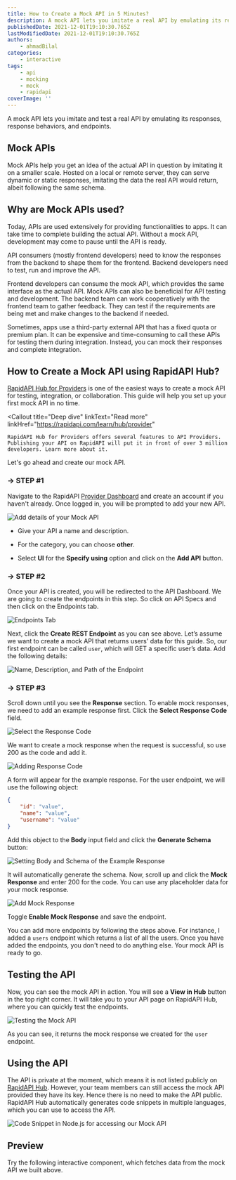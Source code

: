 ```yaml
---
title: How to Create a Mock API in 5 Minutes?
description: A mock API lets you imitate a real API by emulating its responses and behaviors. This guide will help you set up your first mock API in no time.
publishedDate: 2021-12-01T19:10:30.765Z
lastModifiedDate: 2021-12-01T19:10:30.765Z
authors:
    - ahmadBilal
categories:
    - interactive
tags:
    - api
    - mocking
    - mock
    - rapidapi
coverImage: ''
---
```


<Lead>
	A mock API lets you imitate and test a real API by emulating its responses,
	response behaviors, and endpoints.
</Lead>

## Mock APIs

Mock APIs help you get an idea of the actual API in question by imitating it on a smaller scale. Hosted on a local or remote server, they can serve dynamic or static responses, imitating the data the real API would return, albeit following the same schema.

## Why are Mock APIs used?

Today, APIs are used extensively for providing functionalities to apps. It can take time to complete building the actual API. Without a mock API, development may come to pause until the API is ready.

API consumers (mostly frontend developers) need to know the responses from the backend to shape them for the frontend. Backend developers need to test, run and improve the API.

Frontend developers can consume the mock API, which provides the same interface as the actual API. Mock APIs can also be beneficial for API testing and development. The backend team can work cooperatively with the frontend team to gather feedback. They can test if the requirements are being met and make changes to the backend if needed.

Sometimes, apps use a third-party external API that has a fixed quota or premium plan. It can be expensive and time-consuming to call these APIs for testing them during integration. Instead, you can mock their responses and complete integration.

## How to Create a Mock API using RapidAPI Hub?

[RapidAPI Hub for Providers](https://RapidAPIi.com/provider?utm_source=RapidAPI.com/guides&utm_medium=DevRel&utm_campaign=DevRel) is one of the easiest ways to create a mock API for testing, integration, or collaboration. This guide will help you set up your first mock API in no time.

<Callout
	title="Deep dive"
	linkText="Read more"
	linkHref="https://rapidapi.com/learn/hub/provider"
>
	RapidAPI Hub for Providers offers several features to API Providers.
	Publishing your API on RapidAPI will put it in front of over 3 million
	developers. Learn more about it.
</Callout>

Let's go ahead and create our mock API.

### → STEP #1

Navigate to the RapidAPI [Provider Dashboard](https://RapidAPIi.com/provider?utm_source=RapidAPI.com/guides&utm_medium=DevRel&utm_campaign=DevRel) and create an account if you haven't already. Once logged in, you will be prompted to add your new API.

![Add details of your Mock API](https://raw.githubusercontent.com/RapidAPI/DevRel-Stack-Data/production/guides/posts/how-to-mock-api/images/api.png)

-   Give your API a name and description.

-   For the category, you can choose **other**.

-   Select **UI** for the **Specify using** option and click on the **Add API** button.

### → STEP #2

Once your API is created, you will be redirected to the API Dashboard. We are going to create the endpoints in this step. So click on API Specs and then click on the Endpoints tab.

![Endpoints Tab](https://raw.githubusercontent.com/RapidAPI/DevRel-Stack-Data/production/guides/posts/how-to-mock-api/images/endpoints-tab.png)

Next, click the **Create REST Endpoint** as you can see above. Let’s assume we want to create a mock API that returns users' data for this guide. So, our first endpoint can be called `user`, which will GET a specific user’s data. Add the following details:

![Name, Description, and Path of the Endpoint](https://raw.githubusercontent.com/RapidAPI/DevRel-Stack-Data/production/guides/posts/how-to-mock-api/images/endpoint-details.png)

### → STEP #3

Scroll down until you see the **Response** section. To enable mock responses, we need to add an example response first. Click the **Select Response Code** field.

![Select the Response Code](https://raw.githubusercontent.com/RapidAPI/DevRel-Stack-Data/production/guides/posts/how-to-mock-api/images/select-code.png)

We want to create a mock response when the request is successful, so use 200 as the code and add it.

![Adding Response Code](https://raw.githubusercontent.com/RapidAPI/DevRel-Stack-Data/production/guides/posts/how-to-mock-api/images/code.png)

A form will appear for the example response. For the user endpoint, we will use the following object:

```json
{
	"id": "value",
	"name": "value",
	"username": "value"
}
```

Add this object to the **Body** input field and click the **Generate Schema** button:

![Setting Body and Schema of the Example Response](https://raw.githubusercontent.com/RapidAPI/DevRel-Stack-Data/production/guides/posts/how-to-mock-api/images/example-response.png)

It will automatically generate the schema. Now, scroll up and click the **Mock Response** and enter 200 for the code. You can use any placeholder data for your mock response.

![Add Mock Response](https://raw.githubusercontent.com/RapidAPI/DevRel-Stack-Data/production/guides/posts/how-to-mock-api/images/mock-response.png)

Toggle **Enable Mock Response** and save the endpoint.

You can add more endpoints by following the steps above. For instance, I added a `users` endpoint which returns a list of all the users. Once you have added the endpoints, you don't need to do anything else. Your mock API is ready to go.

## Testing the API

Now, you can see the mock API in action. You will see a **View in Hub** button in the top right corner. It will take you to your API page on RapidAPI Hub, where you can quickly test the endpoints.

![Testing the Mock API](https://raw.githubusercontent.com/RapidAPI/DevRel-Stack-Data/production/guides/posts/how-to-mock-api/images/testing.png)

As you can see, it returns the mock response we created for the `user` endpoint.

## Using the API

The API is private at the moment, which means it is not listed publicly on [RapidAPI Hub](https://RapidAPI.com/hub?utm_source=RapidAPI.com/guides&utm_medium=DevRel&utm_campaign=DevRel). However, your team members can still access the mock API provided they have its key. Hence there is no need to make the API public. RapidAPI Hub automatically generates code snippets in multiple languages, which you can use to access the API.

![Code Snippet in Node.js for accessing our Mock API](https://raw.githubusercontent.com/RapidAPI/DevRel-Stack-Data/production/guides/posts/how-to-mock-api/images/code-snippet.png)

## Preview

Try the following interactive component, which fetches data from the mock API we built above.

<LearnMockAPI />
